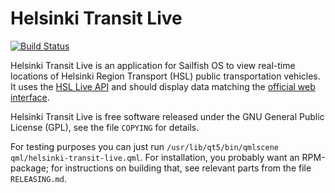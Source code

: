Helsinki Transit Live
=====================

[![Build Status](https://travis-ci.org/otsaloma/helsinki-transit-live.svg)](
https://travis-ci.org/otsaloma/helsinki-transit-live)

Helsinki Transit Live is an application for Sailfish OS to view
real-time locations of Helsinki Region Transport (HSL) public
transportation vehicles. It uses the [HSL Live API][1] and should
display data matching the [official web interface][2].

[1]: http://developer.reittiopas.fi/pages/en/other-apis.php
[2]: http://live.mattersoft.fi/hklkartta/

Helsinki Transit Live is free software released under the GNU General
Public License (GPL), see the file `COPYING` for details.

For testing purposes you can just run `/usr/lib/qt5/bin/qmlscene
qml/helsinki-transit-live.qml`. For installation, you probably want an
RPM-package; for instructions on building that, see relevant parts from
the file `RELEASING.md`.
